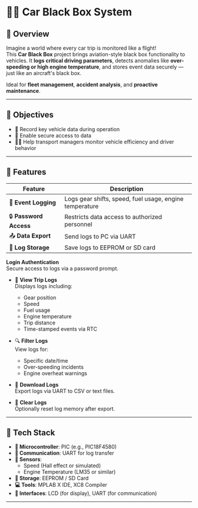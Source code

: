 # 🚗💡 Car Black Box System




## 🧭 Overview

Imagine a world where every car trip is monitored like a flight!  
This **Car Black Box** project brings aviation-style black box functionality to vehicles. It **logs critical driving parameters**, detects anomalies like **over-speeding or high engine temperature**, and stores event data securely — just like an aircraft's black box.

Ideal for **fleet management**, **accident analysis**, and **proactive maintenance**.

---

## 🎯 Objectives

- 📌 Record key vehicle data during operation
- 🔐 Enable secure access to data
- 🧑‍💼 Help transport managers monitor vehicle efficiency and driver behavior
---

## 🚦 Features

| Feature                | Description |
|------------------------|-------------|
| 🧾 **Event Logging**   | Logs gear shifts, speed, fuel usage, engine temperature |
| 🔒 **Password Access** | Restricts data access to authorized personnel |
| 📤 **Data Export**     | Send logs to PC via UART |
| 📁 **Log Storage**     | Save logs to EEPROM or SD card |

**Login Authentication**  
  Secure access to logs via a password prompt.

- 📝 **View Trip Logs**  
  Displays logs including:
  - Gear position
  - Speed
  - Fuel usage
  - Engine temperature
  - Trip distance
  - Time-stamped events via RTC

- 🔍 **Filter Logs**  
  View logs for:
  - Specific date/time
  - Over-speeding incidents
  - Engine overheat warnings

- 💾 **Download Logs**  
  Export logs via UART to CSV or text files.

- 🧹 **Clear Logs**  
  Optionally reset log memory after export.

---

## 🧰 Tech Stack

- **🧠 Microcontroller**: PIC (e.g., PIC18F4580)
- **💬 Communication**: UART for log transfer
- **📡 Sensors**:
  - Speed (Hall effect or simulated)
  - Engine Temperature (LM35 or similar)
- **💾 Storage**: EEPROM / SD Card
- **💻 Tools**: MPLAB X IDE, XC8 Compiler
- **🔌 Interfaces**: LCD (for display), UART (for communication)

---


